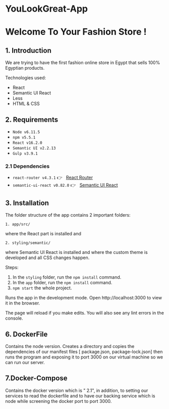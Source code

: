 # YouLookGreat-App
# Welcome To Your Fashion Store !
## 1. Introduction
We are trying to have the first fashion online store in Egypt that sells 100% Egyptian products.

Technologies used:
  - React 
  - Semantic UI React
  - Less
  - HTML & CSS

## 2. Requirements

- `Node v6.11.5`
- `npm v5.5.1`
- `React v16.2.0`
- `Semantic UI v2.2.13`
- `Gulp v3.9.1`

### 2.1 Dependencies

  - `react-router v4.3.1` 👉 &nbsp; [React Router ](https://www.npmjs.com/package/react-router)
  - `semantic-ui-react v0.82.0` 👉 &nbsp; [Semantic UI React ](https://react.semantic-ui.com)

  ## 3. Installation

The folder structure of the app contains 2 important folders:
```
1. app/src/
```
where the React part is installed and 
```
2. styling/semantic/
```

where Semantic UI React is installed and where the custom theme is developed and all CSS changes happen.

Steps:

1. In the `styling` folder, run the `npm install` command.
2. In the `app` folder, run the `npm install` command.
3. `npm start` the whole project.

Runs the app in the development mode.
Open http://localhost:3000 to view it in the browser.

The page will reload if you make edits.
You will also see any lint errors in the console.

## 6. DockerFile
Contains the node version. Creates a directory and copies the dependencies of our manifest files [ package.json, package-lock.json] then runs the program and exposing it to port 3000 on our virtual machine so we can run our server.

## 7.Docker-Compose
Contains the docker version which is " 2.1", in addition, to setting our services to read the dockerfile and to have our backing service which is node while screening the docker port to port 3000.
